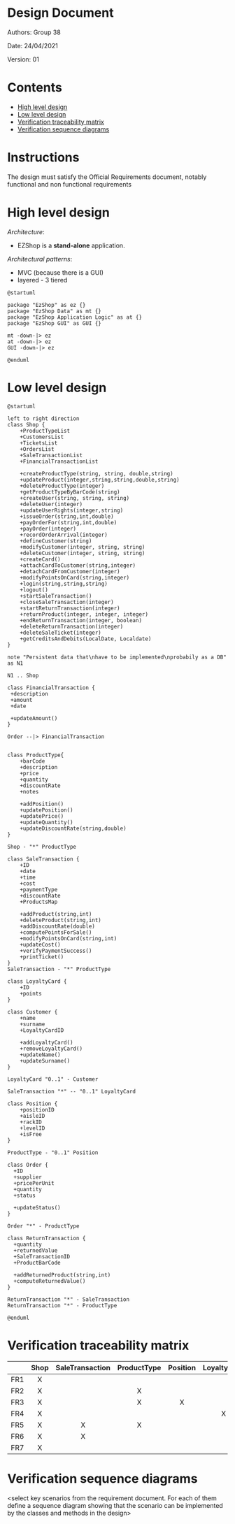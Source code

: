 # Design Document 


Authors: Group 38

Date: 24/04/2021

Version: 01


# Contents

- [High level design](#package-diagram)
- [Low level design](#class-diagram)
- [Verification traceability matrix](#verification-traceability-matrix)
- [Verification sequence diagrams](#verification-sequence-diagrams)

# Instructions

The design must satisfy the Official Requirements document, notably functional and non functional requirements

# High level design 

_Architecture_:
* EZShop is a **stand-alone** application.

_Architectural patterns_:
* MVC (because there is a GUI)
* layered - 3 tiered

```plantuml
@startuml

package "EzShop" as ez {}
package "EzShop Data" as mt {}
package "EzShop Application Logic" as at {}
package "EzShop GUI" as GUI {}

mt -down-|> ez
at -down-|> ez
GUI -down-|> ez

@enduml
```

# Low level design

```plantuml
@startuml

left to right direction
class Shop {
    +ProductTypeList
    +CustomersList
    +TicketsList
    +OrdersList
    +SaleTransactionList
    +FinancialTransactionList

    +createProductType(string, string, double,string)
    +updateProduct(integer,string,string,double,string)
    +deleteProductType(integer)
    +getProductTypeByBarCode(string)
    +createUser(string, string, string)
    +deleteUser(integer)
    +updateUserRights(integer,string)
    +issueOrder(string,int,double)
    +payOrderFor(string,int,double)
    +payOrder(integer)
    +recordOrderArrival(integer)
    +defineCustomer(string)
    +modifyCustomer(integer, string, string)
    +deleteCustomer(integer, string, string)
    +createCard()
    +attachCardToCustomer(string,integer)
    +detachCardFromCustomer(integer)
    +modifyPointsOnCard(string,integer)
    +login(string,string,string)
    +logout()
    +startSaleTransaction()
    +closeSaleTransaction(integer)
    +startReturnTransaction(integer)
    +returnProduct(integer, integer, integer)
    +endReturnTransaction(integer, boolean)
    +deleteReturnTransaction(integer)
    +deleteSaleTicket(integer)
    +getCreditsAndDebits(LocalDate, Localdate)
}

note "Persistent data that\nhave to be implemented\nprobabily as a DB" as N1

N1 .. Shop

class FinancialTransaction {
 +description
 +amount
 +date

 +updateAmount()
}

Order --|> FinancialTransaction


class ProductType{
    +barCode
    +description
    +price
    +quantity
    +discountRate
    +notes

    +addPosition()
    +updatePosition()
    +updatePrice()
    +updateQuantity()
    +updateDiscountRate(string,double)
}

Shop - "*" ProductType

class SaleTransaction {
    +ID 
    +date
    +time
    +cost
    +paymentType
    +discountRate
    +ProductsMap

    +addProduct(string,int)
    +deleteProduct(string,int)
    +addDiscountRate(double)
    +computePointsForSale()
    +modifyPointsOnCard(string,int)
    +updateCost()
    +verifyPaymentSuccess()
    +printTicket()
}
SaleTransaction - "*" ProductType

class LoyaltyCard {
    +ID
    +points
}

class Customer {
    +name
    +surname
    +LoyaltyCardID

    +addLoyaltyCard()
    +removeLoyaltyCard()
    +updateName()
    +updateSurname()
}

LoyaltyCard "0..1" - Customer

SaleTransaction "*" -- "0..1" LoyaltyCard

class Position {
    +positionID
    +aisleID
    +rackID
    +levelID
    +isFree
}

ProductType - "0..1" Position

class Order {
  +ID
  +supplier
  +pricePerUnit
  +quantity
  +status

  +updateStatus()
}

Order "*" - ProductType

class ReturnTransaction {
  +quantity
  +returnedValue
  +SaleTransactionID
  +ProductBarCode

  +addReturnedProduct(string,int)
  +computeReturnedValue()
}

ReturnTransaction "*" - SaleTransaction
ReturnTransaction "*" - ProductType

@enduml
```







# Verification traceability matrix

|     | Shop | SaleTransaction | ProductType | Position | LoyaltyCard | Customer | Order | ReturnTransaction | FinancialTransaction |
| --- | :----: | :---------------: | :-----------: | :--------: | :-----------: | :--------: | :-----: | :-----------------: | :--------------------: |
| FR1 |X| | | | | | | | |
| FR2 |X| |X| | | | | | |
| FR3 |X| |X|X| | |X| |X|
| FR4 |X| | | |X|X| | | |
| FR5 |X|X|X| | | | |X|X|
| FR6 |X|X| | | | | | | |
| FR7 |X| | | | | | | |X|





# Verification sequence diagrams 
\<select key scenarios from the requirement document. For each of them define a sequence diagram showing that the scenario can be implemented by the classes and methods in the design>

